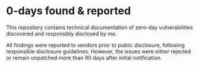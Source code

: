 # 0-days found & reported

This repository contains technical documentation of zero-day vulnerabilities discovered and responsibly disclosed by me.

All findings were reported to vendors prior to public disclosure, following responsible disclosure guidelines. However, the issues were either rejected or remain unpatched more than 90 days after initial notification.
